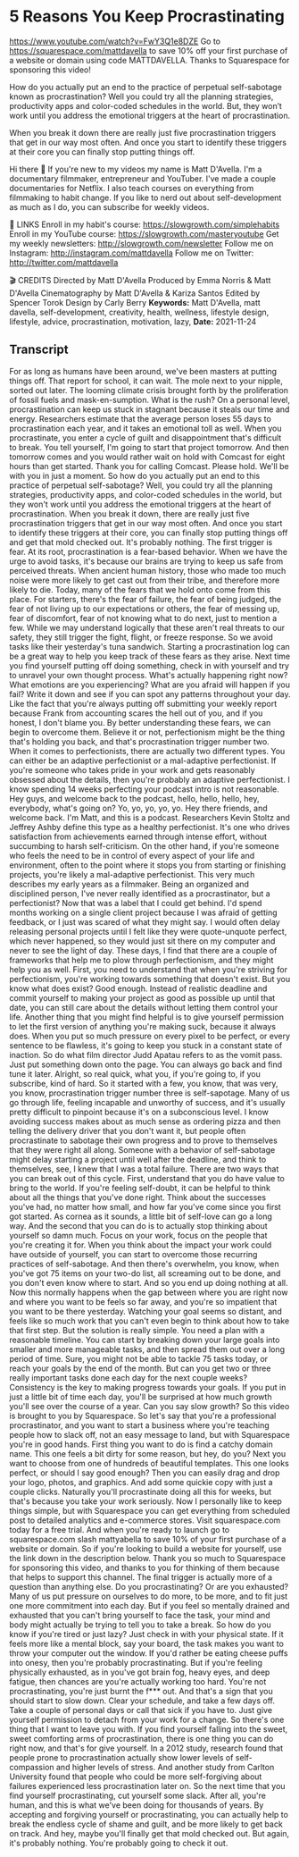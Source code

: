 # 5 Reasons You Keep Procrastinating
https://www.youtube.com/watch?v=FwY3Q1e8DZE
Go to https://squarespace.com/mattdavella to save 10% off your first purchase of a website or domain using code MATTDAVELLA. Thanks to Squarespace for sponsoring this video!

How do you actually put an end to the practice of perpetual self-sabotage known as procrastination? Well you could try all the planning strategies, productivity apps and color-coded schedules in the world. But, they won’t work until you address the emotional triggers at the heart of procrastination.

When you break it down there are really just five procrastination triggers that get in our way most often. And once you start to identify these triggers at their core you can finally stop putting things off.

Hi there 👋 If you're new to my videos my name is Matt D'Avella. I'm a documentary filmmaker, entrepreneur and YouTuber. I've made a couple documentaries for Netflix. I also teach courses on everything from filmmaking to habit change. If you like to nerd out about self-development as much as I do, you can subscribe for weekly videos.

🔗 LINKS
Enroll in my habit's course:  https://slowgrowth.com/simplehabits
Enroll in my YouTube course:  https://slowgrowth.com/masteryoutube
Get my weekly newsletters:  http://slowgrowth.com/newsletter
Follow me on Instagram:  http://instagram.com/mattdavella
Follow me on Twitter:  http://twitter.com/mattdavella

🎬 CREDITS
Directed by Matt D'Avella
Produced by Emma Norris & Matt D'Avella
Cinematography by Matt D'Avella & Kariza Santos
Edited by Spencer Torok
Design by Carly Berry
**Keywords:** Matt D'Avella, matt davella, self-development, creativity, health, wellness, lifestyle design, lifestyle, advice, procrastination, motivation, lazy, 
**Date:** 2021-11-24

## Transcript
 For as long as humans have been around, we've been masters at putting things off. That report for school, it can wait. The mole next to your nipple, sorted out later. The looming climate crisis brought forth by the proliferation of fossil fuels and mask-en-sumption. What is the rush? On a personal level, procrastination can keep us stuck in stagnant because it steals our time and energy. Researchers estimate that the average person loses 55 days to procrastination each year, and it takes an emotional toll as well. When you procrastinate, you enter a cycle of guilt and disappointment that's difficult to break. You tell yourself, I'm going to start that project tomorrow. And then tomorrow comes and you would rather wait on hold with Comcast for eight hours than get started. Thank you for calling Comcast. Please hold. We'll be with you in just a moment. So how do you actually put an end to this practice of perpetual self-sabotage? Well, you could try all the planning strategies, productivity apps, and color-coded schedules in the world, but they won't work until you address the emotional triggers at the heart of procrastination. When you break it down, there are really just five procrastination triggers that get in our way most often. And once you start to identify these triggers at their core, you can finally stop putting things off and get that mold checked out. It's probably nothing. The first trigger is fear. At its root, procrastination is a fear-based behavior. When we have the urge to avoid tasks, it's because our brains are trying to keep us safe from perceived threats. When ancient human history, those who made too much noise were more likely to get cast out from their tribe, and therefore more likely to die. Today, many of the fears that we hold onto come from this place. For starters, there's the fear of failure, the fear of being judged, the fear of not living up to our expectations or others, the fear of messing up, fear of discomfort, fear of not knowing what to do next, just to mention a few. While we may understand logically that these aren't real threats to our safety, they still trigger the fight, flight, or freeze response. So we avoid tasks like their yesterday's tuna sandwich. Starting a procrastination log can be a great way to help you keep track of these fears as they arise. Next time you find yourself putting off doing something, check in with yourself and try to unravel your own thought process. What's actually happening right now? What emotions are you experiencing? What are you afraid will happen if you fail? Write it down and see if you can spot any patterns throughout your day. Like the fact that you're always putting off submitting your weekly report because Frank from accounting scares the hell out of you, and if you honest, I don't blame you. By better understanding these fears, we can begin to overcome them. Believe it or not, perfectionism might be the thing that's holding you back, and that's procrastination trigger number two. When it comes to perfectionists, there are actually two different types. You can either be an adaptive perfectionist or a mal-adaptive perfectionist. If you're someone who takes pride in your work and gets reasonably obsessed about the details, then you're probably an adaptive perfectionist. I know spending 14 weeks perfecting your podcast intro is not reasonable. Hey guys, and welcome back to the podcast, hello, hello, hello, hey, everybody, what's going on? Yo, yo, yo, yo, yo. Hey there friends, and welcome back. I'm Matt, and this is a podcast. Researchers Kevin Stoltz and Jeffrey Ashby define this type as a healthy perfectionist. It's one who drives satisfaction from achievements earned through intense effort, without succumbing to harsh self-criticism. On the other hand, if you're someone who feels the need to be in control of every aspect of your life and environment, often to the point where it stops you from starting or finishing projects, you're likely a mal-adaptive perfectionist. This very much describes my early years as a filmmaker. Being an organized and disciplined person, I've never really identified as a procrastinator, but a perfectionist? Now that was a label that I could get behind. I'd spend months working on a single client project because I was afraid of getting feedback, or I just was scared of what they might say. I would often delay releasing personal projects until I felt like they were quote-unquote perfect, which never happened, so they would just sit there on my computer and never to see the light of day. These days, I find that there are a couple of frameworks that help me to plow through perfectionism, and they might help you as well. First, you need to understand that when you're striving for perfectionism, you're working towards something that doesn't exist. But you know what does exist? Good enough. Instead of realistic deadline and commit yourself to making your project as good as possible up until that date, you can still care about the details without letting them control your life. Another thing that you might find helpful is to give yourself permission to let the first version of anything you're making suck, because it always does. When you put so much pressure on every pixel to be perfect, or every sentence to be flawless, it's going to keep you stuck in a constant state of inaction. So do what film director Judd Apatau refers to as the vomit pass. Just put something down onto the page. You can always go back and find tune it later. Alright, so real quick, what you, if you're going to, if you subscribe, kind of hard. So it started with a few, you know, that was very, you know, procrastination trigger number three is self-sapotage. Many of us go through life, feeling incapable and unworthy of success, and it's usually pretty difficult to pinpoint because it's on a subconscious level. I know avoiding success makes about as much sense as ordering pizza and then telling the delivery driver that you don't want it, but people often procrastinate to sabotage their own progress and to prove to themselves that they were right all along. Someone with a behavior of self-sabotage might delay starting a project until well after the deadline, and think to themselves, see, I knew that I was a total failure. There are two ways that you can break out of this cycle. First, understand that you do have value to bring to the world. If you're feeling self-doubt, it can be helpful to think about all the things that you've done right. Think about the successes you've had, no matter how small, and how far you've come since you first got started. As cornea as it sounds, a little bit of self-love can go a long way. And the second that you can do is to actually stop thinking about yourself so damn much. Focus on your work, focus on the people that you're creating it for. When you think about the impact your work could have outside of yourself, you can start to overcome those recurring practices of self-sabotage. And then there's overwhelm, you know, when you've got 75 items on your two-do list, all screaming out to be done, and you don't even know where to start. And so you end up doing nothing at all. Now this normally happens when the gap between where you are right now and where you want to be feels so far away, and you're so impatient that you want to be there yesterday. Watching your goal seems so distant, and feels like so much work that you can't even begin to think about how to take that first step. But the solution is really simple. You need a plan with a reasonable timeline. You can start by breaking down your large goals into smaller and more manageable tasks, and then spread them out over a long period of time. Sure, you might not be able to tackle 75 tasks today, or reach your goals by the end of the month. But can you get two or three really important tasks done each day for the next couple weeks? Consistency is the key to making progress towards your goals. If you put in just a little bit of time each day, you'll be surprised at how much growth you'll see over the course of a year. Can you say slow growth? So this video is brought to you by Squarespace. So let's say that you're a professional procrastinator, and you want to start a business where you're teaching people how to slack off, not an easy message to land, but with Squarespace you're in good hands. First thing you want to do is find a catchy domain name. This one feels a bit dirty for some reason, but hey, do you? Next you want to choose from one of hundreds of beautiful templates. This one looks perfect, or should I say good enough? Then you can easily drag and drop your logo, photos, and graphics. And add some quickie copy with just a couple clicks. Naturally you'll procrastinate doing all this for weeks, but that's because you take your work seriously. Now I personally like to keep things simple, but with Squarespace you can get everything from scheduled post to detailed analytics and e-commerce stores. Visit squarespace.com today for a free trial. And when you're ready to launch go to squarespace.com slash mattyabella to save 10% of your first purchase of a website or domain. So if you're looking to build a website for yourself, use the link down in the description below. Thank you so much to Squarespace for sponsoring this video, and thanks to you for thinking of them because that helps to support this channel. The final trigger is actually more of a question than anything else. Do you procrastinating? Or are you exhausted? Many of us put pressure on ourselves to do more, to be more, and to fit just one more commitment into each day. But if you feel so mentally drained and exhausted that you can't bring yourself to face the task, your mind and body might actually be trying to tell you to take a break. So how do you know if you're tired or just lazy? Just check in with your physical state. If it feels more like a mental block, say your board, the task makes you want to throw your computer out the window. If you'd rather be eating cheese puffs into onesy, then you're probably procrastinating. But if you're feeling physically exhausted, as in you've got brain fog, heavy eyes, and deep fatigue, then chances are you're actually working too hard. You're not procrastinating, you're just burnt the f*** out. And that's a sign that you should start to slow down. Clear your schedule, and take a few days off. Take a couple of personal days or call that sick if you have to. Just give yourself permission to detach from your work for a change. So there's one thing that I want to leave you with. If you find yourself falling into the sweet, sweet comforting arms of procrastination, there is one thing you can do right now, and that's for give yourself. In a 2012 study, research found that people prone to procrastination actually show lower levels of self-compassion and higher levels of stress. And another study from Carlton University found that people who could be more self-forgiving about failures experienced less procrastination later on. So the next time that you find yourself procrastinating, cut yourself some slack. After all, you're human, and this is what we've been doing for thousands of years. By accepting and forgiving yourself or procrastinating, you can actually help to break the endless cycle of shame and guilt, and be more likely to get back on track. And hey, maybe you'll finally get that mold checked out. But again, it's probably nothing. You're probably going to check it out.
